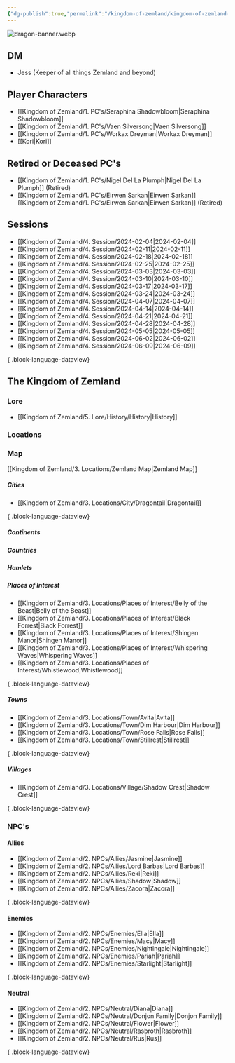 ```yaml
---
{"dg-publish":true,"permalink":"/kingdom-of-zemland/kingdom-of-zemland-home-page/","tags":["gardenEntry"]}
---
```



![dragon-banner.webp](/img/user/Kingdom%20of%20Zemland/z_Attachments/dragon-banner.webp)

## DM

- Jess (Keeper of all things Zemland and beyond)

## Player Characters
- [[Kingdom of Zemland/1. PC's/Seraphina Shadowbloom\|Seraphina Shadowbloom]] 
- [[Kingdom of Zemland/1. PC's/Vaen Silversong\|Vaen Silversong]] 
- [[Kingdom of Zemland/1. PC's/Workax Dreyman\|Workax Dreyman]] 
- [[Kori\|Kori]] 

## Retired or Deceased PC's

- [[Kingdom of Zemland/1. PC's/Nigel Del La Plumph\|Nigel Del La Plumph]] (Retired)
- [[Kingdom of Zemland/1. PC's/Eirwen Sarkan\|Eirwen Sarkan]] [[Kingdom of Zemland/1. PC's/Eirwen Sarkan\|Eirwen Sarkan]] (Retired)


## Sessions 

- [[Kingdom of Zemland/4. Session/2024-02-04\|2024-02-04]]
- [[Kingdom of Zemland/4. Session/2024-02-11\|2024-02-11]]
- [[Kingdom of Zemland/4. Session/2024-02-18\|2024-02-18]]
- [[Kingdom of Zemland/4. Session/2024-02-25\|2024-02-25]]
- [[Kingdom of Zemland/4. Session/2024-03-03\|2024-03-03]]
- [[Kingdom of Zemland/4. Session/2024-03-10\|2024-03-10]]
- [[Kingdom of Zemland/4. Session/2024-03-17\|2024-03-17]]
- [[Kingdom of Zemland/4. Session/2024-03-24\|2024-03-24]]
- [[Kingdom of Zemland/4. Session/2024-04-07\|2024-04-07]]
- [[Kingdom of Zemland/4. Session/2024-04-14\|2024-04-14]]
- [[Kingdom of Zemland/4. Session/2024-04-21\|2024-04-21]]
- [[Kingdom of Zemland/4. Session/2024-04-28\|2024-04-28]]
- [[Kingdom of Zemland/4. Session/2024-05-05\|2024-05-05]]
- [[Kingdom of Zemland/4. Session/2024-06-02\|2024-06-02]]
- [[Kingdom of Zemland/4. Session/2024-06-09\|2024-06-09]]

{ .block-language-dataview}

## The Kingdom of Zemland


### **Lore** 
 - [[Kingdom of Zemland/5. Lore/History/History\|History]] 

### **Locations** 

### Map

[[Kingdom of Zemland/3. Locations/Zemland Map\|Zemland Map]] 


##### Cities
- [[Kingdom of Zemland/3. Locations/City/Dragontail\|Dragontail]]

{ .block-language-dataview}


##### Continents 


##### Countries


##### Hamlets


##### Places of Interest
- [[Kingdom of Zemland/3. Locations/Places of Interest/Belly of the Beast\|Belly of the Beast]]
- [[Kingdom of Zemland/3. Locations/Places of Interest/Black Forrest\|Black Forrest]]
- [[Kingdom of Zemland/3. Locations/Places of Interest/Shingen Manor\|Shingen Manor]]
- [[Kingdom of Zemland/3. Locations/Places of Interest/Whispering Waves\|Whispering Waves]]
- [[Kingdom of Zemland/3. Locations/Places of Interest/Whistlewood\|Whistlewood]]

{ .block-language-dataview}


##### Towns
- [[Kingdom of Zemland/3. Locations/Town/Avita\|Avita]]
- [[Kingdom of Zemland/3. Locations/Town/Dim Harbour\|Dim Harbour]]
- [[Kingdom of Zemland/3. Locations/Town/Rose Falls\|Rose Falls]]
- [[Kingdom of Zemland/3. Locations/Town/Stillrest\|Stillrest]]

{ .block-language-dataview}


##### Villages
- [[Kingdom of Zemland/3. Locations/Village/Shadow Crest\|Shadow Crest]]

{ .block-language-dataview}


### **NPC's**

#### Allies
- [[Kingdom of Zemland/2. NPCs/Allies/Jasmine\|Jasmine]]
- [[Kingdom of Zemland/2. NPCs/Allies/Lord Barbas\|Lord Barbas]]
- [[Kingdom of Zemland/2. NPCs/Allies/Reki\|Reki]]
- [[Kingdom of Zemland/2. NPCs/Allies/Shadow\|Shadow]]
- [[Kingdom of Zemland/2. NPCs/Allies/Zacora\|Zacora]]

{ .block-language-dataview}

#### Enemies 
- [[Kingdom of Zemland/2. NPCs/Enemies/Ella\|Ella]]
- [[Kingdom of Zemland/2. NPCs/Enemies/Macy\|Macy]]
- [[Kingdom of Zemland/2. NPCs/Enemies/Nightingale\|Nightingale]]
- [[Kingdom of Zemland/2. NPCs/Enemies/Pariah\|Pariah]]
- [[Kingdom of Zemland/2. NPCs/Enemies/Starlight\|Starlight]]

{ .block-language-dataview}

#### Neutral
- [[Kingdom of Zemland/2. NPCs/Neutral/Diana\|Diana]]
- [[Kingdom of Zemland/2. NPCs/Neutral/Donjon Family\|Donjon Family]]
- [[Kingdom of Zemland/2. NPCs/Neutral/Flower\|Flower]]
- [[Kingdom of Zemland/2. NPCs/Neutral/Rasbroth\|Rasbroth]]
- [[Kingdom of Zemland/2. NPCs/Neutral/Rus\|Rus]]

{ .block-language-dataview}

